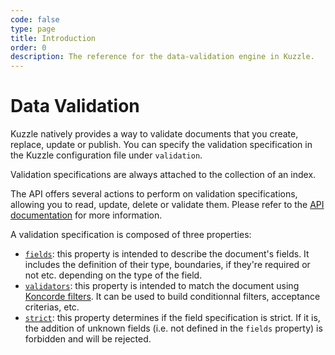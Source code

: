 ```yaml
---
code: false
type: page
title: Introduction
order: 0
description: The reference for the data-validation engine in Kuzzle.
---
```


# Data Validation

Kuzzle natively provides a way to validate documents that you create, replace, update or publish.
You can specify the validation specification in the Kuzzle configuration file under `validation`.

Validation specifications are always attached to the collection of an index.

The API offers several actions to perform on validation specifications, allowing you to read, update, delete or validate them. Please refer to the [API documentation](/core/1/api/controllers/collection/update-specifications) for more information.

A validation specification is composed of three properties:

- [`fields`](/core/1/guides/cookbooks/datavalidation/fields): this property is intended to describe the document's fields. It includes the definition of their type, boundaries, if they're required or not etc. depending on the type of the field.
- [`validators`](/core/1/guides/cookbooks/datavalidation/validators/): this property is intended to match the document using [Koncorde filters](/core/1/guides/cookbooks/realtime-api/#FIXME). It can be used to build conditionnal filters, acceptance criterias, etc.
- [`strict`](/core/1/guides/cookbooks/datavalidation/fields/#the-strict-property): this property determines if the field specification is strict. If it is, the addition of unknown fields (i.e. not defined in the `fields` property) is forbidden and will be rejected.
